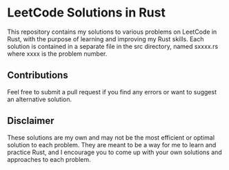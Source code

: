 # LeetCode Solutions in Rust
This repository contains my solutions to various problems on LeetCode in Rust, with the purpose of learning and improving my Rust skills. Each solution is contained in a separate file in the src directory, named sxxxx.rs where xxxx is the problem number.

## Contributions
Feel free to submit a pull request if you find any errors or want to suggest an alternative solution.

## Disclaimer
These solutions are my own and may not be the most efficient or optimal solution to each problem. They are meant to be a way for me to learn and practice Rust, and I encourage you to come up with your own solutions and approaches to each problem.
